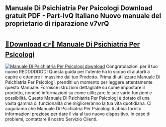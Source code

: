 ## Manuale Di Psichiatria Per Psicologi Download gratuit PDF - Part-lvQ Italiano Nuovo manuale del proprietario di riparazione v7vrQ

# <h2><a href="http://dfadfi.blite.top/?on=Manuale+Di+Psichiatria+Per+Psicologi">🔗Download 👉🔴 Manuale Di Psichiatria Per Psicologi</a></h2>

[![Manuale Di Psichiatria Per Psicologi download](https://i.imgur.com/lujVjoI.png)](http://dfadfi.blite.top/?on=Manuale+Di+Psichiatria+Per+Psicologi)
Congratulazioni per il tuo nuovo REDDDDDDD! Questa guida per l'utente ha lo scopo di aiutarti a capire e ottenere il massimo dal tuo Prodotto. Prima di utilizzare Manuale Di Psichiatria Per Psicologi, prenditi un momento per leggere attentamente questo Manuale. Fornisce istruzioni dettagliate su come impostare il prodotto, nonché informazioni su come utilizzare le sue varie funzioni e possibilità. Questo Manuale Di Psichiatria Per Psicologi è dotato di una vasta gamma di funzionalità che miglioreranno la tua vita quotidiana. Ci auguriamo che Manuale Di Psichiatria Per Psicologi ti abbia fornito informazioni preziose per dare il via al tuo nuovo dispositivo. In caso di problemi, contattare il nostro Servizio Clienti.

